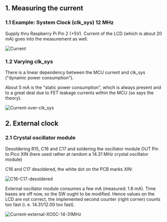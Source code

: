 ## 1. Measuring the current 

### 1.1 Example: System Clock (clk_sys) 12 MHz

Supply thru Raspberry Pi Pin 2 (+5V). Current of the LCD (which is about 20 mA) goes into the measurement as well.

![Current](https://github.com/Florian-Wilhelm/Raspberry-Pi/assets/77980708/4b91a263-de49-49b2-8b87-8083b41b6474)

### 1.2 Varying clk_sys

There is a linear dependency between the MCU current and clk_sys ("dynamic power consumption"). 

About 5 mA is the "static power consumption", which is always present and to a great deal due to FET leakage currents within the MCU (so says the theory).

![Current-over-clk_sys](https://github.com/Florian-Wilhelm/Raspberry-Pi/assets/77980708/1136ca16-1971-4c13-b5f3-f4026da0bb4b)

## 2. External clock 

### 2.1 Crystal oscillator module

Desoldering R15, C16 and C17 and soldering the oscillator module OUT Pin to Pico XIN (here used rather at random a 14.31 MHz crystal oscillator module)

C16 and C17 desoldered, the white dot on the PCB marks XIN: 

![C16-C17-desoldered](https://github.com/Florian-Wilhelm/Raspberry-Pi/assets/77980708/5ee4b716-3b39-4c45-8445-ca2fb8c15b44)

External oscillator module consumes a few mA (measured: 1.8 mA). 
Time bases are off now, so the SW ought to be modified. Hence values on the LCD are not correct, the implemented second counter (right corner) counts too fast (i. e. 14.31/12.00 too fast).

![Current-external-XOSC-14-31MHz](https://github.com/Florian-Wilhelm/Raspberry-Pi/assets/77980708/988c4feb-8c54-445c-bd63-ad66318ac39c)

